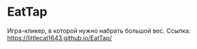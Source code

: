 # EatTap
Игра-кликер, в которой нужно набрать большой вес. Ссылка: https://littlecat1643.github.io/EatTap/
